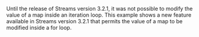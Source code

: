 Until the release of Streams version 3.2.1, it was not possible to modify the value of a map inside an iteration loop. This example shows a new feature available in Streams version 3.2.1 that permits the value of a map to be modified inside a for loop.

